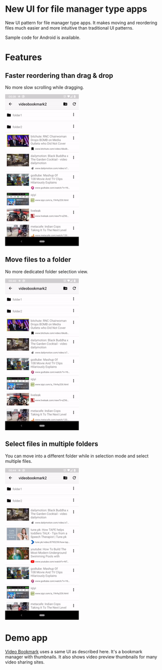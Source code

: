 # New UI for file manager type apps

New UI pattern for file manager type apps. It makes moving and reordering files much easier and more intuitive than traditional UI patterns.

Sample code for Android is available.

# Features

## Faster reordering than drag & drop

No more slow scrolling while dragging.

![reorder](screenshot/reorder.gif)

## Move files to a folder

No more dedicated folder selection view. 

![move](screenshot/move_to_folder.gif)

## Select files in multiple folders

You can move into a different folder while in selection mode and select multiple files.

![multiple folders](screenshot/select_files_in_multiple_folders.gif)

# Demo app
	
[Video Bookmark](https://play.google.com/store/apps/details?id=app.bookmark.experiment) uses a same UI as described here. 
It's a bookmark manager with thumbnails. It also shows video preview thumbnails for many video sharing sites.

